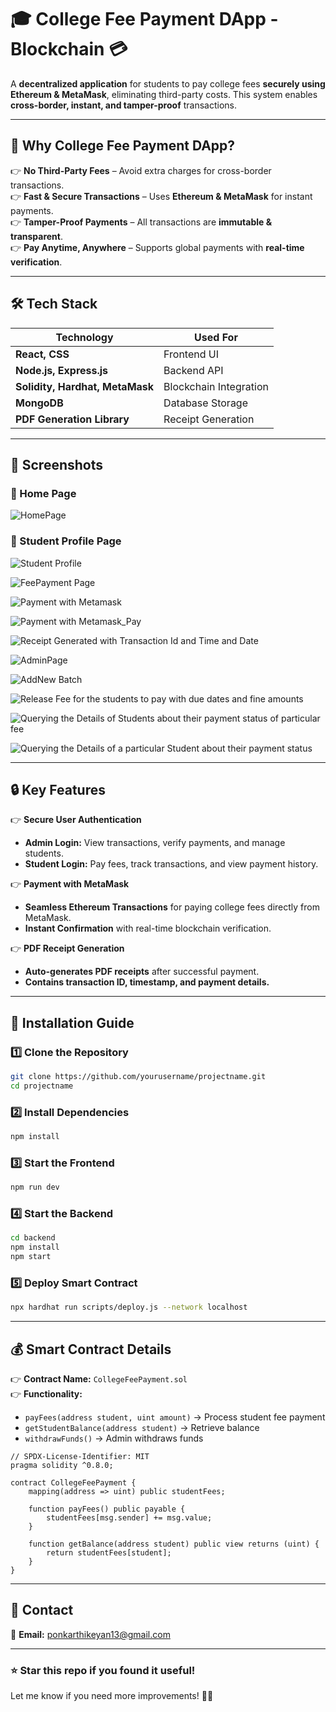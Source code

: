 # 🎓 **College Fee Payment DApp - Blockchain** 💳  
A **decentralized application** for students to pay college fees **securely using Ethereum & MetaMask**, eliminating third-party costs. This system enables **cross-border, instant, and tamper-proof** transactions.  

---

## 📌 **Why College Fee Payment DApp?**  

👉 **No Third-Party Fees** – Avoid extra charges for cross-border transactions.  
👉 **Fast & Secure Transactions** – Uses **Ethereum & MetaMask** for instant payments.  
👉 **Tamper-Proof Payments** – All transactions are **immutable & transparent**.  
👉 **Pay Anytime, Anywhere** – Supports global payments with **real-time verification**.  

---

## 🛠 **Tech Stack**  
| **Technology** | **Used For** |
|--------------|------------|
| **React, CSS** | Frontend UI |
| **Node.js, Express.js** | Backend API |
| **Solidity, Hardhat, MetaMask** | Blockchain Integration |
| **MongoDB** | Database Storage |
| **PDF Generation Library** | Receipt Generation |

---

## 📸 **Screenshots**  

### **📌 Home Page**  
![HomePage](https://github.com/user-attachments/assets/fa6de2e9-8b06-4b43-9d85-08996b3a340b)  

### **📌 Student Profile Page**  
![Student Profile](https://github.com/user-attachments/assets/dd338532-98c4-4fde-9617-94781aeffc64)  

![FeePayment Page](https://github.com/user-attachments/assets/9df2f935-dfdc-4a7a-8cfc-210119c47e0a)

![Payment with Metamask](https://github.com/user-attachments/assets/f6acac5e-c93a-4cb2-b387-3a30468b6fbc)

![Payment with Metamask_Pay](https://github.com/user-attachments/assets/5728e7fb-3508-4626-ba02-c5676205136b)

![Receipt Generated with Transaction Id and Time and Date](https://github.com/user-attachments/assets/fb3ca1d4-bbb5-49f6-bdff-f080823df4d3)

![AdminPage](https://github.com/user-attachments/assets/619e5e79-0b39-4655-a329-d7eb7fc5e2fa)

![AddNew Batch](https://github.com/user-attachments/assets/9d382139-a82e-42c3-ab14-93b2921cdff9)

![Release Fee for the students to pay with due dates and fine amounts](https://github.com/user-attachments/assets/f039d5bb-3b75-4220-a42b-93c608bfcf50)

![Querying the Details of Students about their payment status of particular fee](https://github.com/user-attachments/assets/d5174452-46f8-4f8e-b910-b0434f679d65)

![Querying the Details of a particular Student about their payment status](https://github.com/user-attachments/assets/45707c8f-906f-4240-bb63-c755dd886759)

---

## 🔒 **Key Features**  

👉 **Secure User Authentication**  
- **Admin Login:** View transactions, verify payments, and manage students.  
- **Student Login:** Pay fees, track transactions, and view payment history.  

👉 **Payment with MetaMask**  
- **Seamless Ethereum Transactions** for paying college fees directly from MetaMask.  
- **Instant Confirmation** with real-time blockchain verification.  

👉 **PDF Receipt Generation**  
- **Auto-generates PDF receipts** after successful payment.  
- **Contains transaction ID, timestamp, and payment details.**  

---

## 🚀 **Installation Guide**  

### **1️⃣ Clone the Repository**  
```sh
git clone https://github.com/yourusername/projectname.git
cd projectname
```

### **2️⃣ Install Dependencies**  
```sh
npm install
```

### **3️⃣ Start the Frontend**  
```sh
npm run dev
```

### **4️⃣ Start the Backend**  
```sh
cd backend
npm install
npm start
```

### **5️⃣ Deploy Smart Contract**  
```sh
npx hardhat run scripts/deploy.js --network localhost
```

---

## 💰 **Smart Contract Details**  

👉 **Contract Name:** `CollegeFeePayment.sol`  
👉 **Functionality:**  
- `payFees(address student, uint amount)` → Process student fee payment  
- `getStudentBalance(address student)` → Retrieve balance  
- `withdrawFunds()` → Admin withdraws funds  

```solidity
// SPDX-License-Identifier: MIT
pragma solidity ^0.8.0;

contract CollegeFeePayment {
    mapping(address => uint) public studentFees;
    
    function payFees() public payable {
        studentFees[msg.sender] += msg.value;
    }

    function getBalance(address student) public view returns (uint) {
        return studentFees[student];
    }
}
```

---

## 📩 **Contact**  
💎 **Email:** ponkarthikeyan13@gmail.com  

---

### **⭐ Star this repo if you found it useful!**  
Let me know if you need more improvements! 🚀🔥
